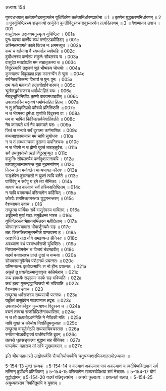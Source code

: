 अध्यायः 154

गुरुवधभयात् कर्तव्यमौढ्यमुपगतेन युधिष्ठिरेण कर्तव्यनिर्धारणप्रार्थना ॥ 1 ॥ कृष्णेन युद्धकरणनिर्धारणम् ॥ 2 ॥ पुनर्युधिष्ठिरस्य शङ्कायां अर्जुनेन कुन्तीविदुरवचनानुस्मारणेन तत्परिहरणम् ॥ 3 ॥
वैशम्पायन उवाच ।	001    
वासुदेवस्य तद्वाक्यमनुस्मृत्य युधिष्ठिरः ।	001a  
पुनः पप्रच्छ वार्ष्णेयं कथं मन्दोऽऽब्रवीदिदम् ॥	001c  
अस्मिन्नभ्यागते काले किञ्च नः क्षममच्युत ।	002a  
कथं च वर्तमाना वै स्वधर्मान्न च्यवेमहि ॥	002c  
दुर्योधनस्य कर्णस्य शकुनेः सौबलस्य च ।	003a  
वासुदेव मतज्ञोऽसि मम सभ्रातृकस्य च ॥	003c  
विदुरस्यापि तद्वाक्यं श्रुतं भीष्मस्य चोभयोः ।	004a  
कुन्त्याश्च विपुलप्रज्ञ प्रज्ञा कार्त्स्न्येन ते श्रुता ॥	004c  
सर्वमेतदतिक्रम्य विचार्य च पुनः पुनः ।	005a  
क्षमं यन्नो महाबाहो तद्ब्रवीह्यविचारयन् ॥	005c  
श्रुत्वैतद्धर्मराजस्य धर्मार्थसहितं वचः ।	006a  
मेघदुन्दुभिनिर्घोषः कृष्णो वाक्यमथाब्रवीत् ॥	006c  
उक्तवानस्मि यद्वाक्यं धर्मार्थसहितं हितम् ।	007a  
न तु तन्निकृतिप्रज्ञे कौरव्ये प्रतितिष्ठति ॥	007c  
न च भीष्मस्य दुर्मेधाः शृणोति विदुरस्य वा ।	008a  
मम वा भाषितं किञ्चित्सर्वमेवातिवर्तते ॥	008c  
नैष कामयते धर्मं नैष कामयते यशः ।	009a  
जितं स मन्यते सर्वं दुरात्मा कर्णमाश्रितः ॥	009c  
बन्धमाज्ञापयामास मम चापि सुयोधनः ।	010a  
न च तं लब्धवान्कामं दुरात्मा पापनिश्चयः ॥	010c  
न च भीष्मो न च द्रोणो युक्तं तत्राहतुर्वचः ।	011a  
सर्वे तमनुवर्तन्ते ऋते विदुरमुच्युत ॥	011c  
शकुनिः सौबलश्चैव कर्णदुःशासनावपि ।	012a  
त्वय्ययुक्तान्यभाषन्त मूढा मूढममर्षणम् ॥	012c  
किञ्च तेन मयोक्तेन यान्यभाषत कौरवः ।	013a  
सङ्क्षेपेण दुरात्मासौ न युक्तं त्वयि वर्तते ॥	013c  
पार्थिवेषु न सर्वेषु य इमे तव सैनिकाः ।	014a  
यत्पापं यन्न कल्याणं सर्वं तस्मिन्प्रतिष्ठितम् ॥	014c  
न चापि वयमत्यर्थं परित्यागेन कर्हिचित् ।	015a  
कौरवैः शममिच्छामस्तत्र युद्धमनन्तरम् ॥	015c  
वैशम्पायन उवाच ।	016    
तच्छ्रुत्वा पार्थिवाः सर्वे वासुदेवस्य भाषितम् ।	016a  
अब्रुवन्तो मुखं राज्ञः समुदैक्षन्त भारत ॥	016c  
युधिष्ठिरस्त्वभिप्रायमभिलक्ष्य महीक्षिताम् ।	017a  
योगमाज्ञापयामास भीमार्जुनयमैः सह ॥	017c  
ततः किलकिलाभूतमनीकं पाण्डवस्य ह ।	018a  
आज्ञापिते तदा योगे समहृष्यन्त सैनिकाः ॥	018c  
अवध्यानां वधं पश्यन्धर्मराजो युधिष्ठिरः ।	019a  
निश्वसन्भीमसेनं च विजयं चेदमब्रवीत् ॥	019c  
यदर्थं वनवासश्च प्राप्तं दुःखं च यन्मया ।	020a  
सोयमस्मानुपैत्येव परोऽनर्थः प्रयत्नतः ॥	020c  
यस्मिन्यत्नः कृतोऽस्माभिः स नो हीनः प्रयत्नतः ।	021a  
अकृते तु प्रयत्नेऽस्मानुपावृत्तः कलिर्महान् ॥	021c  
कथं ह्यवध्यैः सङ्ग्रामः कार्यः सह भविष्यति ।	022a  
कथं हत्वा गुरून्वृद्धान्विजयो नो भविष्यति ॥	022c  
वैशम्पायन उवाच ।	023    
तच्छ्रुत्वा धर्मराजस्य सव्यसाची परन्तपः ।	023a  
यदुक्तं वासुदेवेन श्रावयामास तद्वचः ॥	023c  
उक्तवान्देवकीपुत्रः कुन्त्याश्च विदुरस्य च ।	024a  
वचनं तत्त्वया राजन्निखिलेनावधारितम् ॥	024c  
न च तौ वक्ष्यतोऽधर्ममिति मे नैष्ठिकी मतिः ।	025a  
नापि युक्तं च कौन्तेय निवर्तितुमयुध्यतः ॥	025c  
तच्छ्रुत्वा वासुदेवोऽपि सव्यसाचिवचस्तदा ।	026a  
स्मयमानोऽब्रवीद्वाक्यं पार्थमेवमिति ब्रुवन् ॥	026c  
ततस्ते धृतसङ्कल्पा युद्धाय सह सैनिकाः ।	027a  
पाण्डवेया महाराज तां रात्रिं सुखमावसन् ॥ ॥	027c  

इति श्रीमन्महाभारते उद्योगपर्वणि सैन्यनिर्याणपर्वणि चतुःपञ्चशदधिकशततमोऽध्यायाः ॥

5-154-13 युक्तं सम्यक् ॥ 5-154-14 न कल्याणं अकल्याणं पापं अकल्याणं च त्वदीयेष्वविद्यमानं सर्वं तस्मिन् दुर्योधने प्रतिष्ठितम् ॥ 5-154-15 परित्यागेन राज्यस्योपेक्षया शमं नेच्छामः ॥ 5-154-17 योगं युद्धोद्योगम् ॥ 5-154-20 यदर्थं यन्निवृत्त्यर्थम् । अनर्थः कुलक्षयः । प्रयत्नतो बलात् ॥ 5-154-25 अयुध्यतस्तव निवर्तितुमपि न युक्तम् ॥
